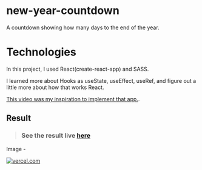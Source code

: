 # new-year-countdown

A countdown showing how many days to the end of the year.
 
# Technologies

In this project, I used React(create-react-app) and SASS.

I learned more about Hooks as useState, useEffect, useRef, and figure out a little more about how that works React.
 

[This video was my inspiration to implement that app.](https://youtu.be/dtKciwk_si4).

## Result

> ### See the result live [here](https://new-year-countdown-lusk1nha.vercel.app/)

Image -

[![vercel.com](./public/assets/github-image-desktop.png)](https://sunnyside-agency-lusk1nha.vercel.app/)
